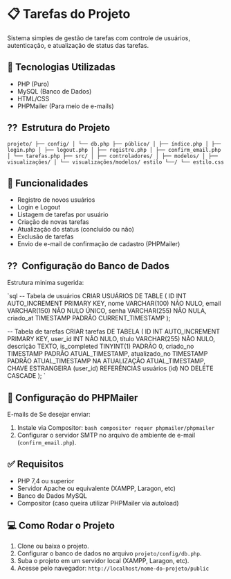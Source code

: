 
# 📋 Tarefas do Projeto

Sistema simples de gestão de tarefas com controle de usuários, autenticação, e atualização de status das tarefas.

## 🚀 Tecnologias Utilizadas
- PHP (Puro)
- MySQL (Banco de Dados)
- HTML/CSS
- PHPMailer (Para meio de e-mails)

## ⁇ ️ Estrutura do Projeto
`
projeto/
├── config/
│ └── db.php
├── público/
│ ├── índice.php
│ ├── login.php
│ ├── logout.php
│ ├── registre.php
│ ├── confirm_email.php
│ └── tarefas.php
├── src/
│ ├── controladores/
│ ├── modelos/
│ ├── visualizações/
│ └── visualizações/modelos/
estilo └──/
 └── estilo.css
`

## 📌 Funcionalidades
- Registro de novos usuários
- Login e Logout
- Listagem de tarefas por usuário
- Criação de novas tarefas
- Atualização do status (concluído ou não)
- Exclusão de tarefas
- Envio de e-mail de confirmação de cadastro (PHPMailer)

## ⁇ ️ Configuração do Banco de Dados
Estrutura minima sugerida:

`sql
-- Tabela de usuários
CRIAR USUÁRIOS DE TABLE (
 ID INT AUTO_INCREMENT PRIMARY KEY,
 nome VARCHAR(100) NÃO NULO,
 email VARCHAR(150) NÃO NULO ÚNICO,
 senha VARCHAR(255) NÃO NULA,
 criado_at TIMESTAMP PADRÃO CURRENT_TIMESTAMP
);

-- Tabela de tarefas
CRIAR tarefas DE TABELA (
 ID INT AUTO_INCREMENT PRIMARY KEY,
 user_id INT NÃO NULO,
 título VARCHAR(255) NÃO NULO,
 descrição TEXTO,
 is_completed TINYINT(1) PADRÃO 0,
 criado_no TIMESTAMP PADRÃO ATUAL_TIMESTAMP,
 atualizado_no TIMESTAMP PADRÃO ATUAL_TIMESTAMP NA ATUALIZAÇÃO ATUAL_TIMESTAMP,
 CHAVE ESTRANGEIRA (user_id) REFERÊNCIAS usuários (id) NO DELETE CASCADE
);
`

## 📧 Configuração do PHPMailer
E-mails de Se desejar enviar:
1. Instale via Compositor:
`bash
compositor requer phpmailer/phpmailer
`
2. Configurar o servidor SMTP no arquivo de ambiente de e-mail (`confirm_email.php`).

## ✅ Requisitos
- PHP 7,4 ou superior
- Servidor Apache ou equivalente (XAMPP, Laragon, etc)
- Banco de Dados MySQL
- Compositor (caso queira utilizar PHPMailer via autoload)

## 💻 Como Rodar o Projeto
1. Clone ou baixa o projeto.
2. Configurar o banco de dados no arquivo `projeto/config/db.php`.
3. Suba o projeto em um servidor local (XAMPP, Laragon, etc).
4. Acesse pelo navegador: `http://localhost/nome-do-projeto/public`
